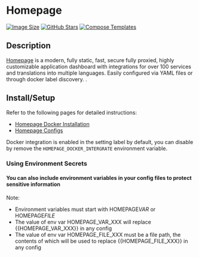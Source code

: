 # Homepage

[![Image Size](https://ghcr-badge.egpl.dev/gethomepage/homepage/size?color=%2344cc11&tag=latest&label=image+size&trim=)](https://github.com/gethomepage/homepage/pkgs/container/homepage)
[![GitHub Stars](https://img.shields.io/github/stars/gethomepage/homepage?style=flat-square&color=607D8B&label=github%20stars&logo=github)](https://github.com/gethomepage/Homepage)
[![Compose Templates](https://img.shields.io/static/v1?style=flat-square&color=607D8B&label=compose&message=templates)](https://github.com/GhostWriters/DockSTARTer/tree/master/compose/.apps/homepage)

## Description

[Homepage](https://github.com/gethomepage/Homepage) is a modern, fully static, fast, secure fully proxied, highly customizable application dashboard with integrations for over 100 services and translations into multiple languages. Easily configured via YAML files or through docker label discovery. .

## Install/Setup

Refer to the following pages for detailed instructions:

- [Homepage Docker Installation](https://gethomepage.dev/latest/installation/docker/)
- [Homepage Configs](https://gethomepage.dev/latest/configs/)

Docker integration is enabled in the setting label by default, you can disable by remove the `HOMEPAGE_DOCKER_INTERGRATE` environment variable.

### Using Environment Secrets

#### You can also include environment variables in your config files to protect sensitive information

Note:

- Environment variables must start with HOMEPAGE*VAR* or HOMEPAGE*FILE*
- The value of env var HOMEPAGE_VAR_XXX will replace {{HOMEPAGE_VAR_XXX}} in any config
- The value of env var HOMEPAGE_FILE_XXX must be a file path, the contents of which will be used to replace {{HOMEPAGE_FILE_XXX}} in any config
